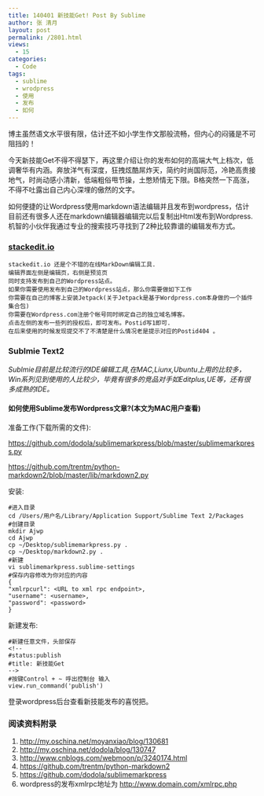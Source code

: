 ```yaml
---
title: 140401 新技能Get! Post By Sublime
author: 张 清月
layout: post
permalink: /2801.html
views:
  - 15
categories:
  - Code
tags:
  - sublime
  - wrodpress
  - 使用
  - 发布
  - 如何
---
```

博主虽然语文水平很有限，估计还不如小学生作文那般流畅，但内心的闷骚是不可阻挡的！

今天新技能Get不得不得瑟下，再这里介绍让你的发布如何的高端大气上档次，低调奢华有内涵。奔放洋气有深度，狂拽炫酷屌炸天，简约时尚国际范，冷艳高贵接地气，时尚动感小清新，低端粗俗甩节操，土憋矫情无下限。B格突然一下高涨，不得不吐露出自己内心深埋的傲然的文字。

如何便捷的让Wordpress使用markdown语法编辑并且发布到wordpress，估计目前还有很多人还在markdown编辑器编辑完以后复制出Html发布到Wordpress. 机智的小伙伴我通过专业的搜索技巧寻找到了2种比较靠谱的编辑发布方式。

### [stackedit.io][1]

    stackedit.io 还是个不错的在线MarkDown编辑工具.
    编辑界面左侧是编辑页，右侧是预览页
    同时支持发布到自己的Wordpress站点。
    如果你需要使用发布到自己的Wordpress站点，那么你需要做如下工作
    你需要在自己的博客上安装Jetpack(关于Jetpack是基于Wordpress.com本身做的一个插件集合包)
    你需要在Wordpress.com注册个帐号同时绑定自己的独立域名博客。
    点击左侧的发布一些列的授权后，即可发布。Postid写1即可.
    在后来使用的时候发现提交不了不清楚是什么情况老是提示对应的Postid404 。
    

### Sublmie Text2

*Sublmie目前是比较流行的IDE编辑工具,在MAC,Liunx,Ubuntu上用的比较多，Win系列见到使用的人比较少，毕竟有很多的竞品对手如Editplus,UE等，还有很多成熟的IDE。*

#### 如何使用Sublime发布Wordpress文章?(本文为MAC用户查看)

准备工作(下载所需的文件):

https://github.com/dodola/sublimemarkpress/blob/master/sublimemarkpress.py 

https://github.com/trentm/python-markdown2/blob/master/lib/markdown2.py

安装:

    #进入目录 
    cd /Users/用户名/Library/Application Support/Sublime Text 2/Packages
    #创建目录
    mkdir Ajwp
    cd Ajwp
    cp ~/Desktop/sublimemarkpress.py .
    cp ~/Desktop/markdown2.py .
    #新建
    vi sublimemarkpress.sublime-settings
    #保存内容修改为你对应的内容
    {
    "xmlrpcurl": <URL to xml rpc endpoint>,
    "username": <username>,
    "password": <password>
    }
    

新建发布:

    #新建任意文件，头部保存 
    <!--
    #status:publish
    #title: 新技能Get
    -->
    #按键Control + ~ 呼出控制台 输入
    view.run_command('publish')
    

登录wordpress后台查看新技能发布的喜悦把。

### 阅读资料附录

1.  http://my.oschina.net/moyanxiao/blog/130681
2.  http://my.oschina.net/dodola/blog/130747
3.  http://www.cnblogs.com/webmoon/p/3240174.html
4.  https://github.com/trentm/python-markdown2
5.  https://github.com/dodola/sublimemarkpress
6.  wordpress的发布xmlrpc地址为 http://www.domain.com/xmlrpc.php

 [1]: https://stackedit.io
